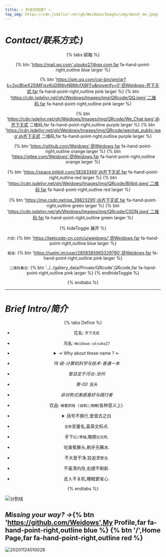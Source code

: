 ```yaml
---
title: ⭐ 听说你找我? ⭐
top_img: https://cdn.jsdelivr.net/gh/Weidows/Images/img/about_me.jpeg
---
```


<!--
 * @Author: Weidows
 * @Date: 2020-07-24 14:07:43
 * @LastEditors: Weidows
 * @LastEditTime: 2021-07-08 17:58:00
 * @FilePath: \Weidowsd:\Game\Github\Blog-private\source\tags\about.md
-->

# _Contact/联系方式:)_

<center>

{% tabs 邮箱 %}

<!-- tab 邮箱@fas fa-tag -->

{% btn 'https://mail.qq.com',utsuko27@qq.com,far fa-hand-point-right,outline blue larger %}

<!-- endtab -->

<!-- tab QQ@fas fa-tag -->

{% btn 'https://qm.qq.com/cgi-bin/qm/qr?k=3ycBtwX25IMFisvKoD8NIyNBMofXBFFu&noverify=0',@Weidows-齐下无贰,far fa-hand-point-right,outline pink larger %} {% btn 'https://cdn.jsdelivr.net/gh/Weidows/Images/img/QRcode/QQ.jpeg',二维码,far fa-hand-point-right,outline pink larger %}

<!-- endtab -->

<!-- tab 微信/公众号@fas fa-tag -->

{% btn 'https://cdn.jsdelivr.net/gh/Weidows/Images/img/QRcode/We_Chat.jpeg',@齐下无贰 二维码,far fa-hand-point-right,outline purple larger %} {% btn 'https://cdn.jsdelivr.net/gh/Weidows/Images/img/QRcode/wechat_public.jpeg',@齐下无贰 二维码,far fa-hand-point-right,outline purple larger %}

<!-- endtab -->

<!-- tab Github/Gitee@fas fa-tag -->

{% btn 'https://github.com/Weidows',@Weidows,far fa-hand-point-right,outline orange larger %} {% btn 'https://gitee.com/Weidows',@Weidows,far fa-hand-point-right,outline orange larger %}

<!-- endtab -->

<!-- tab Bilibili@fas fa-tag -->

{% btn 'https://space.bilibili.com/38283369',@齐下无贰,far fa-hand-point-right,outline red larger %} {% btn 'https://cdn.jsdelivr.net/gh/Weidows/Images/img/QRcode/Bilibili.jpeg',二维码,far fa-hand-point-right,outline red larger %}

<!-- endtab -->

<!-- tab CSDN@fas fa-tag -->

{% btn 'https://me.csdn.net/qq_39823295',@齐下无贰,far fa-hand-point-right,outline green larger %} {% btn 'https://cdn.jsdelivr.net/gh/Weidows/Images/img/QRcode/CSDN.jpeg',二维码,far fa-hand-point-right,outline green larger %}

<!-- endtab -->

<!-- tab 其他@fas fa-tag -->

{% hideToggle 展开 %}

`力扣`: {% btn 'https://leetcode-cn.com/u/weidows/',@Weidows,far fa-hand-point-right,outline blue larger %}

`掘金`: {% btn 'https://juejin.im/user/2858385965329790',@Weidows,far fa-hand-point-right,outline pink larger %}

`二维码集合`: {% btn '../../gallery_data/Private/QRcode',QRcode,far fa-hand-point-right,outline pink larger %}
{% endhideToggle %}

<!-- endtab -->

{% endtabs %}

</center>

---

# _Brief Intro/简介_

<center>

{% tabs Define %}

<!-- tab Define@fas fa-tag -->

- 花名: `齐下无贰`

- 鸟名: `Weidows-utsuko27`

- <details>

    <summary> -> Why about these name ? <-</summary>

  ***

  热爱运动,六块腹肌,肚脐下的两块没有 -> 齐下无贰

  伟->Wei + Windows = Weidows (高中昵称,挺喜欢的,一直在沿用)

  utsuko -> 真正意义上瞎起的,译为 -> 凌子

  27 -> 最喜欢的二位十进制数,也是我的生日.

  </details>

<!-- endtab -->

<!-- tab Buff@fas fa-tag -->

- _19 级-计算机科学与技术-普通一本_

- _暂且定于河北-沧州_

- _男-00 当头_

- _非对称式美感喜好与践行者_

<!-- endtab -->

<!-- tab Hobby@fas fa-tag -->

- 饮品: `蜂蜜奶咖 (自制)`,`嗜糖`(各种意义上).

- <details>

    <summary> 括号不换行,爱盘古之白 </summary>

  <img src="https://i.loli.net/2021/07/08/Fjs2VNkxY1BOguW.jpg" alt="v2-3a5bff5095776354c00ef4f2a1f160a2_720w" />

  ***

  </details>

- `全称`变量名,喜英文标点.

- 手下`红/茶轴`,晚期`见光死`.

- 吃香蕉撕头,刷牙先蘸水.

- 不大爱干净,较追求`整洁`.

- 不喜清内存,右键不刷新.

- 走人不关机,睡眠更省心.

<!-- endtab -->

{% endtabs %}

</center>

![分割线](https://cdn.jsdelivr.net/gh/Weidows/Images/img/divider.png)

## _Missing your way? ->_{% btn 'https://github.com/Weidows',My Profile,far fa-hand-point-right,outline blue %} {% btn '/',Home Page,far fa-hand-point-right,outline red %}

![20201124010028](https://cdn.jsdelivr.net/gh/Weidows/Images/hpp/HigcC3IaqbeFSOW.jpg)
